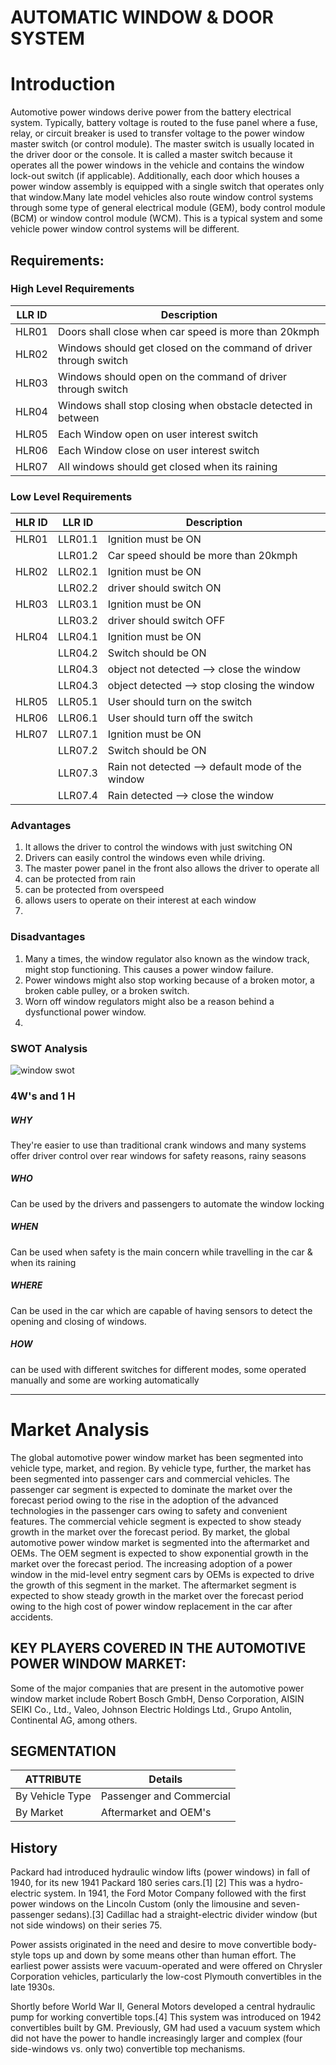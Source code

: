 # AUTOMATIC WINDOW & DOOR SYSTEM
# Introduction
Automotive power windows derive power from the battery electrical system. Typically, battery voltage is routed to the fuse panel where a fuse, relay, or 
circuit breaker is used to transfer voltage to the power window master switch (or control module). The master switch is usually located in the driver door or the 
console. It is called a master switch because it operates all the power windows in the vehicle and contains the window lock-out switch (if applicable). 
Additionally, each door which houses a power window assembly is equipped with a single switch that operates only that window.Many late model vehicles also route 
window control systems through some type of general electrical module (GEM), body control module (BCM) or window control module (WCM). This is a typical system and 
some vehicle power window control systems will be different.
<br>

## Requirements:
### High Level Requirements 
LLR ID	| Description
-|-
HLR01 | Doors shall close when car speed is more than 20kmph
HLR02 | Windows should get closed on the command of driver through switch
HLR03 | Windows should open on the command of driver through switch
HLR04 | Windows shall stop closing when obstacle detected in between
HLR05 | Each Window open on user interest switch
HLR06 | Each Window close on user interest switch
HLR07 | All windows should get closed when its raining

### Low Level Requirements
HLR ID| LLR ID	| Description | 
-|-|-
HLR01| LLR01.1 |	Ignition must be ON|
||LLR01.2| Car speed should be more than 20kmph | 
|HLR02|LLR02.1| Ignition must be ON|
||LLR02.2| driver should switch ON  |
|HLR03|LLR03.1| Ignition must be ON|
||LLR03.2| driver should switch OFF  |
|HLR04|LLR04.1| Ignition must be ON
||LLR04.2| Switch should be ON  |
||LLR04.3| object not detected --> close the window|
||LLR04.3| object detected --> stop closing the window|
HLR05|LLR05.1| User should turn on the switch|
HLR06|LLR06.1| User should turn off the switch|
|HLR07|LLR07.1| Ignition must be ON
||LLR07.2| Switch should be ON  |
||LLR07.3| Rain not detected --> default mode of the window|
||LLR07.4| Rain detected -->  close the window|


### Advantages 
1) It allows the driver to control the windows with just switching ON 
2) Drivers can easily control the windows even while driving.
3) The master power panel in the front also allows the driver to operate all 
4) can be protected from rain
5) can be protected from overspeed
6) allows users to operate on their interest at each window
7) 
### Disadvantages
1) Many a times, the window regulator also known as the window track, might stop functioning. This causes a power window failure.
2) Power windows might also stop working because of a broken motor, a broken cable pulley, or a broken switch.
3) Worn off window regulators might also be a reason behind a dysfunctional power window.
4) 
### SWOT Analysis
![window swot](https://user-images.githubusercontent.com/98832333/160218982-7179e7c9-2cec-4ca0-bf4c-bfd1cb8ffef5.PNG)

### 4W's and 1 H
##### WHY
They're easier to use than traditional crank windows and many systems offer driver control over rear windows for safety reasons, rainy seasons
##### WHO
Can be used by the drivers and passengers to automate the window locking 
##### WHEN
Can be used when safety is the main concern while travelling in the car & when its raining
##### WHERE 
Can be used in the car which are capable of having sensors to detect the opening and closing of windows.
##### HOW
can be used with different switches for different modes, some operated manually and some are working automatically

----------

# Market Analysis
The global automotive power window market has been segmented into vehicle type, market, and region. By vehicle type, further, the market has been segmented into 
passenger cars and commercial vehicles. The passenger car segment is expected to dominate the market over the forecast period owing to the rise in the adoption of 
the advanced technologies in the passenger cars owing to safety and convenient features. The commercial vehicle segment is expected to show steady growth in the 
market over the forecast period. By market, the global automotive power window market is segmented into the aftermarket and OEMs. The OEM segment is expected to show 
exponential growth in the market over the forecast period. The increasing adoption of a power window in the mid-level entry segment cars by OEMs is expected to drive 
the growth of this segment in the market. The aftermarket segment is expected to show steady growth in the market over the forecast period owing to the high cost of 
power window replacement in the car after accidents.

## KEY PLAYERS COVERED IN THE AUTOMOTIVE POWER WINDOW MARKET:
Some of the major companies that are present in the automotive power window market include Robert Bosch GmbH, Denso Corporation, AISIN SEIKI Co., Ltd., Valeo, Johnson Electric Holdings Ltd., Grupo Antolin, Continental AG, among others.  

## SEGMENTATION

| ATTRIBUTE| Details|
|----------|--------|
| By Vehicle Type| Passenger and Commercial|
| By Market| Aftermarket and OEM's|


## History
Packard had introduced hydraulic window lifts (power windows) in fall of 1940, for its new 1941 Packard 180 series cars.[1] [2] This was a hydro-electric system. In 1941, the Ford Motor Company followed with the first power windows on the Lincoln Custom (only the limousine and seven-passenger sedans).[3] Cadillac had a straight-electric divider window (but not side windows) on their series 75.

Power assists originated in the need and desire to move convertible body-style tops up and down by some means other than human effort. The earliest power assists were vacuum-operated and were offered on Chrysler Corporation vehicles, particularly the low-cost Plymouth convertibles in the late 1930s.

Shortly before World War II, General Motors developed a central hydraulic pump for working convertible tops.[4] This system was introduced on 1942 convertibles built by GM. Previously, GM had used a vacuum system which did not have the power to handle increasingly larger and complex (four side-windows vs. only two) convertible top mechanisms.
